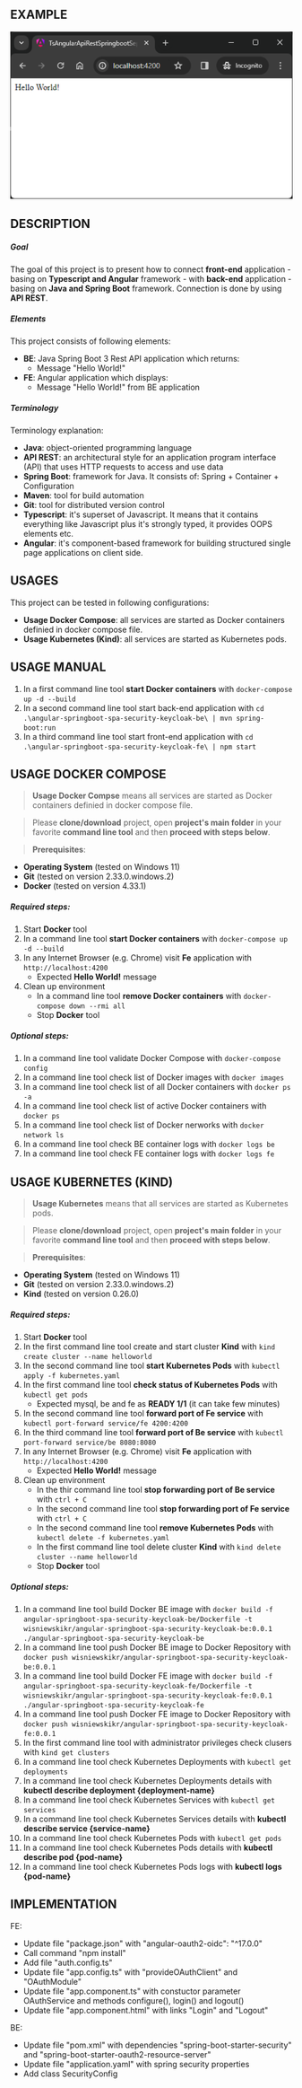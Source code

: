 EXAMPLE
-------

![My Image](readme-images/image-01.png)


DESCRIPTION
-----------

##### Goal
The goal of this project is to present how to connect **front-end** application - basing on **Typescript and Angular** framework - with **back-end** application - basing on **Java and Spring Boot** framework. Connection is done by using **API REST**. 

##### Elements
This project consists of following elements:
* **BE**: Java Spring Boot 3 Rest API application which returns:
   * Message "Hello World!" 
* **FE**: Angular application which displays:
   * Message "Hello World!" from BE application

##### Terminology
Terminology explanation:
* **Java**: object-oriented programming language
* **API REST**: an architectural style for an application program interface (API) that uses HTTP requests to access and use data
* **Spring Boot**: framework for Java. It consists of: Spring + Container + Configuration
* **Maven**: tool for build automation
* **Git**: tool for distributed version control
* **Typescript**: it's superset of Javascript. It means that it contains everything like Javascript plus it's strongly typed, it provides OOPS elements etc. 
* **Angular**: it's component-based framework for building structured single page applications on client side. 


USAGES
------

This project can be tested in following configurations:
* **Usage Docker Compose**: all services are started as Docker containers definied in docker compose file.
* **Usage Kubernetes (Kind)**: all services are started as Kubernetes pods.


USAGE MANUAL
------------
1. In a first command line tool **start Docker containers** with `docker-compose up -d --build`
1. In a second command line tool start back-end application with `cd .\angular-springboot-spa-security-keycloak-be\ | mvn spring-boot:run`
1. In a third command line tool start front-end application with `cd .\angular-springboot-spa-security-keycloak-fe\ | npm start`


USAGE DOCKER COMPOSE
--------------------

> **Usage Docker Compse** means all services are started as Docker containers definied in docker compose file.

> Please **clone/download** project, open **project's main folder** in your favorite **command line tool** and then **proceed with steps below**.

> **Prerequisites**:  
* **Operating System** (tested on Windows 11)
* **Git** (tested on version 2.33.0.windows.2)
* **Docker** (tested on version 4.33.1)

##### Required steps:
1. Start **Docker** tool
1. In a command line tool **start Docker containers** with `docker-compose up -d --build`
1. In any Internet Browser (e.g. Chrome) visit **Fe** application with `http://localhost:4200`
   * Expected **Hello World!** message
1. Clean up environment 
     * In a command line tool **remove Docker containers** with `docker-compose down --rmi all`
     * Stop **Docker** tool

##### Optional steps:
1. In a command line tool validate Docker Compose with `docker-compose config`
1. In a command line tool check list of Docker images with `docker images`
1. In a command line tool check list of all Docker containers with `docker ps -a`
1. In a command line tool check list of active Docker containers with `docker ps`
1. In a command line tool check list of Docker nerworks with `docker network ls`
1. In a command line tool check BE container logs with `docker logs be`
1. In a command line tool check FE container logs with `docker logs fe`


USAGE KUBERNETES (KIND)
-----------------------

> **Usage Kubernetes** means that all services are started as Kubernetes pods. 

> Please **clone/download** project, open **project's main folder** in your favorite **command line tool** and then **proceed with steps below**.

> **Prerequisites**:  
* **Operating System** (tested on Windows 11)
* **Git** (tested on version 2.33.0.windows.2)
* **Kind** (tested on version 0.26.0)

##### Required steps:
1. Start **Docker** tool
1. In the first command line tool create and start cluster **Kind** with `kind create cluster --name helloworld`
1. In the second command line tool **start Kubernetes Pods** with `kubectl apply -f kubernetes.yaml`
1. In the first command line tool **check status of Kubernetes Pods** with `kubectl get pods`
   * Expected mysql, be and fe as **READY 1/1** (it can take few minutes)
1. In the second command line tool **forward port of Fe service** with `kubectl port-forward service/fe 4200:4200`
1. In the third command line tool **forward port of Be service** with `kubectl port-forward service/be 8080:8080`
1. In any Internet Browser (e.g. Chrome) visit **Fe** application with `http://localhost:4200`
   * Expected **Hello World!** message
1. Clean up environment 
     * In the thir command line tool **stop forwarding port of Be service** with `ctrl + C`
     * In the second command line tool **stop forwarding port of Fe service** with `ctrl + C`
     * In the second command line tool **remove Kubernetes Pods** with `kubectl delete -f kubernetes.yaml`
     * In the first command line tool delete cluster **Kind** with `kind delete cluster --name helloworld`
     * Stop **Docker** tool

##### Optional steps:
1. In a command line tool build Docker BE image with `docker build -f angular-springboot-spa-security-keycloak-be/Dockerfile -t wisniewskikr/angular-springboot-spa-security-keycloak-be:0.0.1 ./angular-springboot-spa-security-keycloak-be`
1. In a command line tool push Docker BE image to Docker Repository with `docker push wisniewskikr/angular-springboot-spa-security-keycloak-be:0.0.1` 
1. In a command line tool build Docker FE image with `docker build -f angular-springboot-spa-security-keycloak-fe/Dockerfile -t wisniewskikr/angular-springboot-spa-security-keycloak-fe:0.0.1 ./angular-springboot-spa-security-keycloak-fe`
1. In a command line tool push Docker FE image to Docker Repository with `docker push wisniewskikr/angular-springboot-spa-security-keycloak-fe:0.0.1` 
1. In the first command line tool with administrator privileges check clusers with `kind get clusters`
1. In a command line tool check Kubernetes Deployments with `kubectl get deployments`
1. In a command line tool check Kubernetes Deployments details with **kubectl describe deployment {deployment-name}**
1. In a command line tool check Kubernetes Services with `kubectl get services`
1. In a command line tool check Kubernetes Services details with **kubectl describe service {service-name}**
1. In a command line tool check Kubernetes Pods with `kubectl get pods`
1. In a command line tool check Kubernetes Pods details with **kubectl describe pod {pod-name}**
1. In a command line tool check Kubernetes Pods logs with **kubectl logs {pod-name}**


IMPLEMENTATION
--------------

FE:
* Update file "package.json" with "angular-oauth2-oidc": "^17.0.0"
* Call command "npm install"
* Add file "auth.config.ts"
* Update file "app.config.ts" with "provideOAuthClient" and "OAuthModule"
* Update file "app.component.ts" with constuctor parameter OAuthService and methods configure(), login() and logout()
* Update file "app.component.html" with links "Login" and "Logout" 

BE:
* Update file "pom.xml" with dependencies "spring-boot-starter-security" and "spring-boot-starter-oauth2-resource-server"
* Update file "application.yaml" with spring security properties
* Add class SecurityConfig